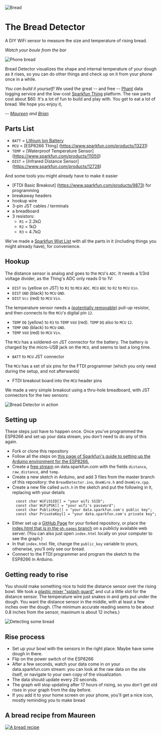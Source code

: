 ![Bread](http://aps.s3.amazonaws.com/fhXiG.png)

# The Bread Detector

A DIY WiFi sensor to measure the size and temperature of rising bread. 

*Watch your boule from the bar*

![Phone bread](http://aps.s3.amazonaws.com/sslXk.png)

Bread Detector visualizes the shape and internal temperature of your dough as it rises, so you can do other things and check up on it from your phone once in a while. 

*You can build it yourself!* We used the great -- and free -- [Phant](http://data.sparkfun.com) data logging service and the low-cost [Sparkfun Thing](https://www.sparkfun.com/products/13231) platform. The raw parts cost about $60. It's a lot of fun to build and play with. You get to eat a lot of bread. We hope you enjoy it,

-- *[Maureen](https://twitter.com/cookbook) and [Brian](https://twitter.com/bwhitman)*

## Parts List

 - `BATT` = [Lithium Ion Battery](https://www.sparkfun.com/products/341)
 - `MCU` = [ESP8266 Thing] (https://www.sparkfun.com/products/13231)
 - `TEMP` = [Waterproof Temperature Sensor] (https://www.sparkfun.com/products/11050)
 - `DIST` = [Infrared Distance Sensor] (https://www.sparkfun.com/products/12728)
 
And some tools you might already have to make it easier
 
 - [FTDI Basic Breakout] (https://www.sparkfun.com/products/9873) for programming
 - breakaway headers
 - hookup wire
 - 3-pin JST cables / terminals
 - a breadboard 
 - 3 resistors: 
     - `R1` = 2.2kΩ
     - `R2` = 1kΩ
     - `R3` = 4.7kΩ
 
We've made a [Sparkfun Wist List](https://www.sparkfun.com/wish_lists/114168) with all the parts in it (including things you might already have), for convenience. 

## Hookup

The distance sensor is analog and goes to the `MCU`'s `ADC`. It needs a 1/3rd voltage divider, as the Thing's ADC only reads 0 to 1V:

 - `DIST` `Vo` (yellow on JST) to `R1` to `MCU` `ADC`. `MCU` `ADC` to `R2` to `MCU` `Vin`.
 - `DIST` `GND` (black) to `MCU` `GND`.
 - `DIST` `Vcc` (red) to `MCU` `Vin`.

The temperature sensor needs a [(potentially removable)](http://wp.josh.com/2014/06/23/no-external-pull-up-needed-for-ds18b20-temp-sensor/) pull-up resistor, and then connects to the `MCU`'s digital pin `12`. 

 - `TEMP` `DQ` (yellow) to `R3` to `TEMP` `Vdd` (red). `TEMP` `DQ` also to `MCU` `12`.
 - `TEMP` `GND` (black) to `MCU` `GND`.
 - `TEMP` `Vdd` (red) to `MCU` `Vin`.

The `MCU` has a soldered-on JST connector for the battery. The battery is charged by the micro-USB jack on the `MCU`, and seems to last a long time.

 - `BATT` to `MCU` JST connector

The `MCU` has a set of six pins for the FTDI programmer (which you only need during the setup, and not afterwards)

 - FTDI breakout board into the `MCU` header pins
 
We made a very simple breakout using a thru-hole breadboard, with JST connectors for the two sensors:

![Bread Detector in action](http://aps.s3.amazonaws.com/oryNG.png)

## Setting up

These steps just have to happen once. Once you've programmed the ESP8266 and set up your data stream, you don't need to do any of this again.
 
 - Fork or clone this repository
 - Follow all the steps on [this page of Sparkfun's guide to setting up the Arduino environment for the ESP8266.](https://learn.sparkfun.com/tutorials/esp8266-thing-hookup-guide/installing-the-esp8266-arduino-addon)
 - Create a [free stream](https://data.sparkfun.com/streams/make) on data.sparkfun.com with the fields `distance`, `raw_distance`, and `temp`.
 - Create a new sketch in Arduino, and add 3 files from the master branch of this repository: the `BreadDetector.ino`, `OneWire.h` and `OneWire.cpp`.
 - Create a new file called `auth.h` in the sketch and put the following in it, replacing with your details
```
     const char WiFiSSID[] = "your wifi SSID";
     const char WiFiPSK[] = "your wifi's password";
     const char PublicKey[] = "your data.sparkfun.com's public key";
     const char PrivateKey[] = "your data.sparkfun.com's private key";
```
 - Either set up a [GitHub Page](https://pages.github.com/) for your forked repository, or place the [index.html that is in the `gh-pages` branch](https://github.com/bwhitman/bread-detector/blob/gh-pages/index.html) on a publicly available web server. (You can also just open `index.html` locally on your computer to see the graph.)
 - In that `index.html` file, change the `public_key` variable to yours, otherwise, you'll only see our bread.
 - Connect to the FTDI programmer and program the sketch to the ESP8266 in Arduino.

## Getting ready to rise

You should make something nice to hold the distance sensor over the rising bowl. We took a [plastic mixer "splash guard"](http://www.amazon.com/Hutzler-3555-Mixer-Splatter-Guard/dp/B005BPZ7UW) and cut a little slot for the distance sensor. The temperature wire just snakes in and gets put under the dough. You want the distance sensor in the middle, with at least a few inches over the dough. (The minimum accurate reading seems to be about 0.8 inches from the sensor, maximum is about 12 inches.) 

![Detecting some bread](http://aps.s3.amazonaws.com/NPyd0.png)

## Rise process

 - Set up your bowl with the sensors in the right place. Maybe have some dough in there.
 - Flip on the power switch of the ESP8266
 - After a few seconds, watch your data come in on your data.sparkfun.com stream: you can look at the raw data on the site itself, or navigate to your own copy of the visualization. 
 - The data should update every 20 seconds.
 - The graph will stop updating after 17 hours of rising, so you don't get old rises in your graph from the day before. 
 - If you add it to your home screen on your phone, you'll get a nice icon, mostly reminding you to make bread

## A bread recipe from Maureen

[![A bread recipe](http://aps.s3.amazonaws.com/DAoGk.png)](https://twitter.com/cookbook/status/619892224562720768)

